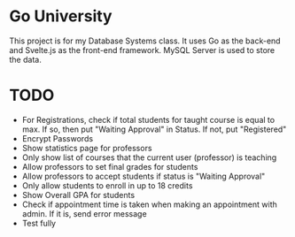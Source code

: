 # Go University

This project is for my Database Systems class. It uses Go as the back-end and Svelte.js as the front-end framework. MySQL Server is used to store the data.

# TODO

- For Registrations, check if total students for taught course is equal to max. If so, then put "Waiting Approval" in Status. If not, put "Registered"
- Encrypt Passwords
- Show statistics page for professors
- Only show list of courses that the current user (professor) is teaching
- Allow professors to set final grades for students
- Allow professors to accept students if status is "Waiting Approval"
- Only allow students to enroll in up to 18 credits
- Show Overall GPA for students
- Check if appointment time is taken when making an appointment with admin. If it is, send error message
- Test fully